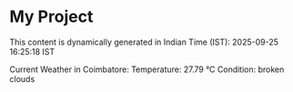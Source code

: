 # My Project

This content is dynamically generated in Indian Time (IST): 2025-09-25 16:25:18 IST


Current Weather in Coimbatore:
Temperature: 27.79 °C
Condition: broken clouds
